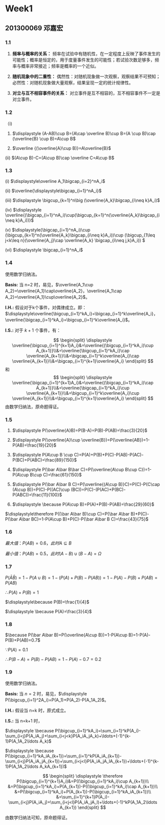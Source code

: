 # Week1

## 201300069 邓嘉宏

### 1.1

1. **频率与概率的关系：** 频率在试验中有随机性，在一定程度上反映了事件发生的可能性；概率是恒定的，用于度量事件发生的可能性；若试验次数足够多，频率与概率非常接近；频率是概率的一个近似。

2. **随机现象中的二重性：** 偶然性：对随机现象做一次观察，观察结果不可预知；必然性：对随机现象做大量观察，结果呈现一定的统计规律性。

3. **对立与互不相容事件的关系：** 对立事件是互不相容的，互不相容事件不一定是对立事件。
   
### 1.2
（i) 
1. $\displaystyle (A-AB)\cup B=(A\cap \overline B)\cup B=(A \cup B)\cap (\overline{B} \cup B)=A\cup B$

2. $\overline {(\overline{A}\cup B)}=A\overline{B}$


(ii)
 $(A\cup B)-C=(A\cup B)\cap \overline C=A\cup B$

### 1.3
(i) $\displaystyle\overline A_1\bigcap_{i=2}^nA_i$

(ii) $\overline{\displaystyle\bigcap_{i=1}^nA_i}$

(iii) $\displaystyle \bigcup_{k=1}^n\big (\overline{A_k}\bigcap_{i\neq k}A_i)$

(iv) $\displaystyle \overline{(\bigcap_{i=1}^nA_i)\cup(\bigcup_{k=1}^n(\overline{A_k}\bigcap_{i\neq k}A_i))}$

(v) $\displaystyle(\bigcap_{i=1}^nA_i)\cup (\bigcup_{k=1}^n(\overline{A_k}\bigcap_{i\neq k}A_i))\cup (\bigcup_{1\leq j<k\leq n}(\overline{A_j}\cap \overline{A_k} \bigcap_{i\neq j,k}A_i)) $

(vi) $\displaystyle \bigcap_{i=1}^nA_i$

### 1.4

使用数学归纳法。

**Basis:** 当 n=2 时，易见，$\overline{A_1\cup A_2}=\overline{A_1}\cap\overline{A_2}，\overline{A_1\cap A_2}=\overline{A_1}\cup\overline{A_2}$。

**I.H.:** 假设对于k个事件，对偶律成立。即：$\displaystyle\overline{\bigcup_{i=1}^kA_i}=\bigcap_{i=1}^k\overline{A_i}，\overline{\bigcap_{i=1}^kA_i}=\bigcup_{i=1}^k\overline{A_i}$。

**I.S.:** 对于 $k+1$ 个事件，有：

$$
\begin{split}
\displaystyle \overline{\bigcup_{i=1}^{k+1}A_i}&=\overline{(\bigcup_{i=1}^kA_i)\cup A_{k+1}}\\&=\overline{\bigcup_{i=1}^kA_i}\cap \overline{A_{k+1}}\\&=\bigcap_{i=1}^k\overline{A_i}\cap \overline{A_{k+1}}\\&=\bigcap_{i=1}^{k+1}\overline{A_i}
\end{split}
$$
和
$$
\begin{split}
\displaystyle \overline{\bigcap_{i=1}^{k+1}A_i}&=\overline{(\bigcap_{i=1}^kA_i)\cap A_{k+1}}\\&=\overline{\bigcap_{i=1}^kA_i}\cup \overline{A_{k+1}}\\&=\bigcup_{i=1}^k\overline{A_i}\cup \overline{A_{k+1}}\\&=\bigcup_{i=1}^{k+1}\overline{A_i}
\end{split}
$$
由数学归纳法，原命题得证。

### 1.5

1. $\displaystyle P(\overline{A}B)=P(B-A)=P(B)-P(AB)=\frac{3}{20}$

2. $\displaystyle P(\overline{A}\cup \overline{B})=P(\overline{AB})=1-P(AB)=\frac{19}{20}$


3. $\displaystyle P(A\cup B \cup C)=P(A)+P(B)+P(C)-P(AB)-P(AC)-P(BC)+P(ABC)=\frac{89}{150}$


4. $\displaystyle P(\bar A\bar B\bar C)=P(\overline{A\cup B\cup C})=1-P(A\cup B\cup C)=\frac{61}{150}$


5. $\displaystyle P(\bar A\bar B C)=P(\overline{(A\cup B)}C)=P(C)-P(C\cap (A\cup B))=P(C)-P((AC)\cup (BC))=P(C)-(P(AC)+P(BC)-P(ABC))=\frac{11}{100}$


6. $\displaystyle \because P(A\cup B)=P(A)+P(B)-P(AB)=\frac{29}{60}$

$\displaystyle\therefore P((\bar A\bar B)\cup C)=P(\bar A\bar B)+P(C)-P(\bar A\bar BC)=1-P(A\cup B)+P(C)-P(\bar A\bar B C)=\frac{43}{75}$

### 1.6

$最大值： P(AB)=0.6，此时 A\subseteq B$

$最小值： P(AB)=0.5，此时(A-B)\cup(B-A)=\Omega$

### 1.7

$P(\bar A\bar B)=1-P(A\cup B)=1-(P(A)+P(B)-P(AB))=1-P(A)-P(B)+P(AB)=P(AB)$

$\therefore P(A)+P(B)=1$

$\displaystyle\because P(B)=\frac{1}{4}$

$\displaystyle \because P(A)=\frac{3}{4}$

### 1.8

$\because P(\bar A\bar B)=P(\overline{A\cup B})=1-P(A\cup B)=1-P(A)-P(B)+P(AB)=0.7$

$\because P(A)=0.1$

$\therefore P(B-A)=P(B)-P(AB)=1-P(A)-0.7=0.2$

### 1.9

使用数学归纳法。

**Basis:** 当 $n=2$ 时，易见，$\displaystyle P(\bigcup_{i=1}^2A_i)=P(A_1)+P(A_2)-P(A_1A_2)$。

**I.H.:** 假设当 n=k 时，原式成立。

**I.S.:** 当 n=k+1 时，

$\displaystyle \because P(\bigcup_{i=1}^kA_i)=\sum_{i=1}^kP(A_i)-\sum_{i<j}P(A_iA_j)+\sum_{i<j<k}P(A_iA_jA_k)+\ldots+(-1)^{k-1}P(A_1A_2\ldots A_k)$


$\displaystyle \because P(\bigcup_{i=1}^kA_iA_{k+1})=\sum_{i=1}^kP(A_iA_{k+1})-\sum_{i<j}P(A_iA_jA_{k+1})+\sum_{i<j<l}P(A_iA_jA_lA_{k+1})+\ldots+(-1)^{k-1}P(A_1A_2\ldots A_kA_{k+1})$

$$
\begin{split}
\displaystyle \therefore P(\bigcup_{i=1}^{k+1}A_i)&=P((\bigcup_{i=1}^kA_i)\cup A_{k+1})\\
&=P(\bigcup_{i=1}^kA_i)+P(A_{k+1})-P((\bigcup_{i=1}^kA_i)\cap A_{k+1})\\
&=P(\bigcup_{i=1}^kA_i)+P(A_{k+1})-P(\bigcup_{i=1}^kA_iA_{k+1})\\
&=\sum_{i=1}^{k+1}P(A_i)-\sum_{i<j}P(A_iA_j)+\sum_{i<j<l}P(A_iA_jA_l)+\ldots+(-1)^kP(A_1A_2\ldots A_{k+1})
\end{split}
$$

由数学归纳法可知，原命题得证。